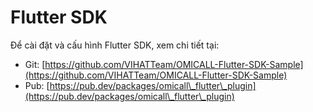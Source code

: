 # Flutter SDK

Để cài đặt và cấu hình  Flutter SDK, xem chi tiết tại:

* Git: [https://github.com/VIHATTeam/OMICALL-Flutter-SDK-Sample](https://github.com/VIHATTeam/OMICALL-Flutter-SDK-Sample)
* Pub: [https://pub.dev/packages/omicall\_flutter\_plugin](https://pub.dev/packages/omicall\_flutter\_plugin)
